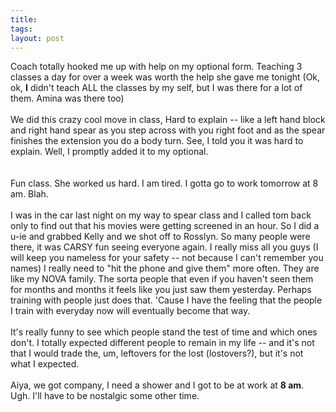 ```yaml
---
title: 
tags: 
layout: post
---
```

Coach totally hooked me up with help on my optional form.  Teaching 3 classes a day for over a week was worth the help she gave me tonight (Ok, ok, <b>I</b> didn't teach ALL the classes by my self, but I was there for a lot of them.  Amina was there too)<br /><br />We did this crazy cool move in class,  Hard to explain -- like a left hand block and right hand spear as you step across with you right foot and as the spear finishes the extension you do a body turn.  See, I told you it was hard to explain.  Well, I promptly added it to my optional.  <br /><br />Fun class.  She worked us hard.  I am tired.  I gotta go to work tomorrow at 8 am.  Blah.<br /><br />I was in the car last night on my way to spear class and I called tom back only to find out that his movies were getting screened in an hour.  So I did a u-ie and grabbed Kelly and we shot off to Rosslyn.  So many people were there, it was CARSY fun seeing everyone again.  I really miss all you guys (I will keep you nameless for your safety -- not because I can't remember you names) I really need to "hit the phone and give them" more often.  They are like my NOVA family.  The sorta people that even if you haven't seen them for months and months it feels like you just saw them yesterday.  Perhaps training with people just does that.  'Cause I have the feeling that the people I train with everyday now will eventually become that way.<br /><br />It's really funny to see which people stand the test of time and which ones don't.  I totally expected different people to remain in my life -- and it's not that I would trade the, um, leftovers for the lost (lostovers?), but it's not what I expected.<br /><br />Aiya, we got company, I need a shower and I got to be at work at <b>8 am</b>.  Ugh.  I'll have to be nostalgic some other time.
